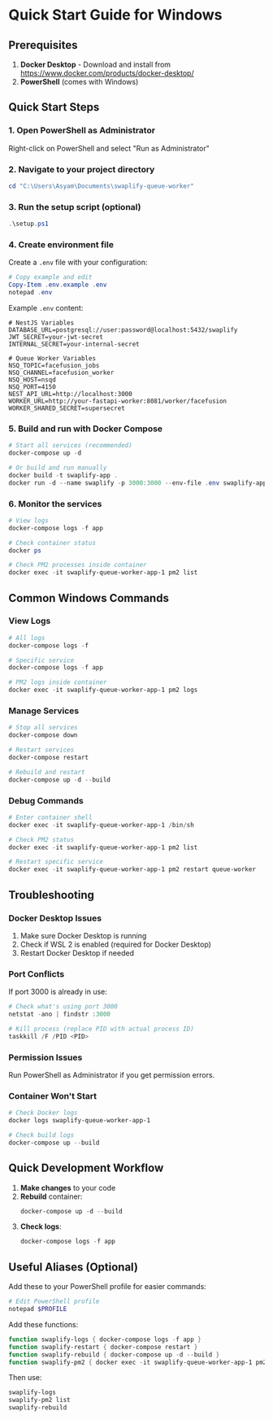# Quick Start Guide for Windows

## Prerequisites
1. **Docker Desktop** - Download and install from https://www.docker.com/products/docker-desktop/
2. **PowerShell** (comes with Windows)

## Quick Start Steps

### 1. Open PowerShell as Administrator
Right-click on PowerShell and select "Run as Administrator"

### 2. Navigate to your project directory
```powershell
cd "C:\Users\Asyam\Documents\swaplify-queue-worker"
```

### 3. Run the setup script (optional)
```powershell
.\setup.ps1
```

### 4. Create environment file
Create a `.env` file with your configuration:
```powershell
# Copy example and edit
Copy-Item .env.example .env
notepad .env
```

Example `.env` content:
```
# NestJS Variables
DATABASE_URL=postgresql://user:password@localhost:5432/swaplify
JWT_SECRET=your-jwt-secret
INTERNAL_SECRET=your-internal-secret

# Queue Worker Variables
NSQ_TOPIC=facefusion_jobs
NSQ_CHANNEL=facefusion_worker
NSQ_HOST=nsqd
NSQ_PORT=4150
NEST_API_URL=http://localhost:3000
WORKER_URL=http://your-fastapi-worker:8081/worker/facefusion
WORKER_SHARED_SECRET=supersecret
```

### 5. Build and run with Docker Compose
```powershell
# Start all services (recommended)
docker-compose up -d

# Or build and run manually
docker build -t swaplify-app .
docker run -d --name swaplify -p 3000:3000 --env-file .env swaplify-app
```

### 6. Monitor the services
```powershell
# View logs
docker-compose logs -f app

# Check container status
docker ps

# Check PM2 processes inside container
docker exec -it swaplify-queue-worker-app-1 pm2 list
```

## Common Windows Commands

### View Logs
```powershell
# All logs
docker-compose logs -f

# Specific service
docker-compose logs -f app

# PM2 logs inside container
docker exec -it swaplify-queue-worker-app-1 pm2 logs
```

### Manage Services
```powershell
# Stop all services
docker-compose down

# Restart services
docker-compose restart

# Rebuild and restart
docker-compose up -d --build
```

### Debug Commands
```powershell
# Enter container shell
docker exec -it swaplify-queue-worker-app-1 /bin/sh

# Check PM2 status
docker exec -it swaplify-queue-worker-app-1 pm2 list

# Restart specific service
docker exec -it swaplify-queue-worker-app-1 pm2 restart queue-worker
```

## Troubleshooting

### Docker Desktop Issues
1. Make sure Docker Desktop is running
2. Check if WSL 2 is enabled (required for Docker Desktop)
3. Restart Docker Desktop if needed

### Port Conflicts
If port 3000 is already in use:
```powershell
# Check what's using port 3000
netstat -ano | findstr :3000

# Kill process (replace PID with actual process ID)
taskkill /F /PID <PID>
```

### Permission Issues
Run PowerShell as Administrator if you get permission errors.

### Container Won't Start
```powershell
# Check Docker logs
docker logs swaplify-queue-worker-app-1

# Check build logs
docker-compose up --build
```

## Quick Development Workflow

1. **Make changes** to your code
2. **Rebuild** container:
   ```powershell
   docker-compose up -d --build
   ```
3. **Check logs**:
   ```powershell
   docker-compose logs -f app
   ```

## Useful Aliases (Optional)

Add these to your PowerShell profile for easier commands:

```powershell
# Edit PowerShell profile
notepad $PROFILE
```

Add these functions:
```powershell
function swaplify-logs { docker-compose logs -f app }
function swaplify-restart { docker-compose restart }
function swaplify-rebuild { docker-compose up -d --build }
function swaplify-pm2 { docker exec -it swaplify-queue-worker-app-1 pm2 $args }
```

Then use:
```powershell
swaplify-logs
swaplify-pm2 list
swaplify-rebuild
```
